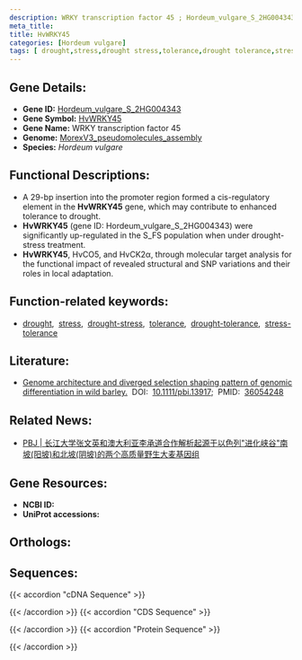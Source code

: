 ```yaml
---
description: WRKY transcription factor 45 ; Hordeum_vulgare_S_2HG004343 ; Hordeum vulgare
meta_title:
title: HvWRKY45
categories: [Hordeum vulgare]
tags: [ drought,stress,drought stress,tolerance,drought tolerance,stress tolerance ]
---
```


## Gene Details:
- **Gene ID:**	[Hordeum_vulgare_S_2HG004343]()
- **Gene Symbol:** <u>HvWRKY45</u>
- **Gene Name:** WRKY transcription factor 45
- **Genome:** [MorexV3_pseudomolecules_assembly](https://ensembl.gramene.org/Hordeum_vulgare/Info/Index)
- **Species:** *Hordeum vulgare*

## Functional Descriptions:
   - A 29-bp insertion into the promoter region formed a cis-regulatory element in the **HvWRKY45** gene, which may contribute to enhanced tolerance to drought.
   - **HvWRKY45** (gene ID: Hordeum_vulgare_S_2HG004343) were significantly up-regulated in the S_FS population when under drought-stress treatment.
   - **HvWRKY45**, HvCO5, and HvCK2α, through molecular target analysis for the functional impact of revealed structural and SNP variations and their roles in local adaptation.

## Function-related keywords:
   - [drought](/tags/drought/),&nbsp;&nbsp;[stress](/tags/stress/),&nbsp;&nbsp;[drought-stress](/tags/drought-stress/),&nbsp;&nbsp;[tolerance](/tags/tolerance/),&nbsp;&nbsp;[drought-tolerance](/tags/drought-tolerance/),&nbsp;&nbsp;[stress-tolerance](/tags/stress-tolerance/)

## Literature:
   - [Genome architecture and diverged selection shaping pattern of genomic differentiation in wild barley.]( https://onlinelibrary.wiley.com/doi/10.1111/pbi.13917)&nbsp;&nbsp;DOI:&nbsp;&nbsp;[10.1111/pbi.13917](https://onlinelibrary.wiley.com/doi/10.1111/pbi.13917);&nbsp;&nbsp;PMID:&nbsp;&nbsp;[36054248](https://pubmed.ncbi.nlm.nih.gov/36054248/)

## Related News:
   - [PBJ | 长江大学张文英和澳大利亚李承道合作解析起源于以色列&quot;进化峡谷&quot;南坡(阳坡)和北坡(阴坡)的两个高质量野生大麦基因组](https://mp.weixin.qq.com/s?__biz=Mzg3MDEwNDEyMg==&mid=2247537404&idx=2&sn=be63c569e8b99d7d680e1e9bf1c31d35&chksm=ce90ffa9f9e776bf9efcd240ff44acc5115047054dbef1a8e78ea8d184ab07b278c3f9a7f95f&scene=27#wechat_redirect)

## Gene Resources:
- **NCBI ID:**  [](https://www.ncbi.nlm.nih.gov/gene/?term=)
- **UniProt accessions:** [](https://www.uniprot.org/uniprotkb//entry)

## Orthologs:

## Sequences:
{{< accordion "cDNA Sequence" >}}

{{< /accordion >}}
{{< accordion "CDS Sequence" >}}

{{< /accordion >}}
{{< accordion "Protein Sequence" >}}

{{< /accordion >}}
